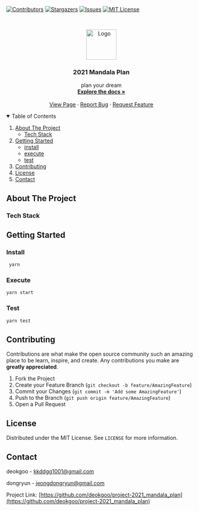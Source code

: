 [![Contributors][contributors-shield]][contributors-url]
[![Stargazers][stars-shield]][stars-url]
[![Issues][issues-shield]][issues-url]
[![MIT License][license-shield]][license-url]

<!-- PROJECT LOGO -->
<br />
<p align="center">
  <a href="https://github.com/othneildrew/Best-README-Template">
    <img src="images/logo.png" alt="Logo" width="80" height="80">
  </a>

<h3 align="center">2021 Mandala Plan</h3>

  <p align="center">
    plan your dream
    <br />
    <a href="https://github.com/deokgoo/project-2021_mandala_plan"><strong>Explore the docs »</strong></a>
    <br />
    <br />
    <a href="https://mandala-2021.netlify.app/">View Page</a>
    ·
    <a href="https://github.com/deokgoo/project-2021_mandala_plan/issues">Report Bug</a>
    ·
    <a href="https://github.com/deokgoo/project-2021_mandala_plan/issues">Request Feature</a>
  </p>
</p>

<!-- TABLE OF CONTENTS -->
<details open="open">
  <summary>Table of Contents</summary>
  <ol>
    <li>
      <a href="#about-the-project">About The Project</a>
      <ul>
        <li><a href="#built-with">Tech Stack</a></li>
      </ul>
    </li>
    <li>
      <a href="#getting-started">Getting Started</a>
      <ul>
        <li><a href="#install">install</a></li>
        <li><a href="#execute">execute</a></li>
        <li><a href="#test">test</a></li>
      </ul>
    </li>
    <li><a href="#contributing">Contributing</a></li>
    <li><a href="#license">License</a></li>
    <li><a href="#contact">Contact</a></li>
  </ol>
</details>



<!-- ABOUT THE PROJECT -->
## About The Project
<!-- TODO -->

### Tech Stack

<!-- TODO -->


<!-- GETTING STARTED -->
## Getting Started

<!-- TODO -->

### Install
  ```sh
   yarn
   ```
### Execute
  ```sh
  yarn start
  ```

### Test
   ```sh
   yarn test
   ```

<!-- CONTRIBUTING -->
## Contributing

Contributions are what make the open source community such an amazing place to be learn, inspire, and create. Any contributions you make are **greatly appreciated**.

1. Fork the Project
2. Create your Feature Branch (`git checkout -b feature/AmazingFeature`)
3. Commit your Changes (`git commit -m 'Add some AmazingFeature'`)
4. Push to the Branch (`git push origin feature/AmazingFeature`)
5. Open a Pull Request



<!-- LICENSE -->
## License

Distributed under the MIT License. See `LICENSE` for more information.


<!-- CONTACT -->
## Contact

deokgoo - kkddgg1001@gmail.com

dongryun - jeongdongryun@gmail.com

Project Link: [https://github.com/deokgoo/project-2021_mandala_plan](https://github.com/deokgoo/project-2021_mandala_plan)


<!-- MARKDOWN LINKS & IMAGES -->
<!-- https://www.markdownguide.org/basic-syntax/#reference-style-links -->
[contributors-shield]: https://img.shields.io/github/contributors/deokgoo/project-2021_mandala_plan?style=for-the-badge
[contributors-url]: https://github.com/deokgoo/Best-README-Template/graphs/contributors
[forks-shield]: https://img.shields.io/github/forks/deokgoo/Best-README-Template.svg?style=for-the-badge
[forks-url]: https://github.com/othneildrew/Best-README-Template/network/members
[stars-shield]: https://img.shields.io/github/stars/deokgoo/project-2021_mandala_plan?style=for-the-badge
[stars-url]: https://github.com/deokgoo/project-2021_mandala_plan/stargazers
[issues-shield]: https://img.shields.io/github/issues/deokgoo/project-2021_mandala_plan?style=for-the-badge
[issues-url]: https://github.com/deokgoo/project-2021_mandala_plan/issues
[license-shield]: https://img.shields.io/github/license/deokgoo/Best-README-Template.svg?style=for-the-badge
[license-url]: https://github.com/deokgoo/project-2021_mandala_plan/master/LICENSE.txt
[product-screenshot]: images/screenshot.png